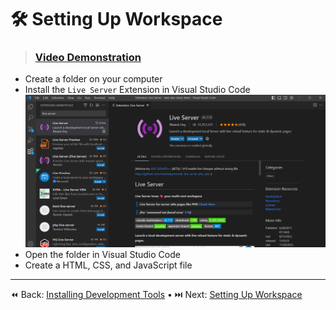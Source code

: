 # 🛠️ Setting Up Workspace

> ### [Video Demonstration](https://code.visualstudio.com/)

- Create a folder on your computer
- Install the `Live Server` Extension in Visual Studio Code
  ![Live Server Extension](../static_files/liveserverextension.png)
- Open the folder in Visual Studio Code
- Create a HTML, CSS, and JavaScript file

----

⏪ Back: [Installing Development Tools](../INSTALL_DEV_TOOLS.md) • ⏭️ Next: [Setting Up Workspace](/html-css/WORKSPACE_SETUP.md)
